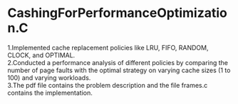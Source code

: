 # CashingForPerformanceOptimization.C
1.Implemented cache replacement policies like LRU, FIFO, RANDOM, CLOCK, and OPTIMAL.   
2.Conducted a performance analysis of different policies by comparing the number of page faults with the optimal strategy on varying cache sizes (1 to 100) and varying workloads.   
3.The pdf file contains the problem description and the file frames.c contains the implementation.   
 


